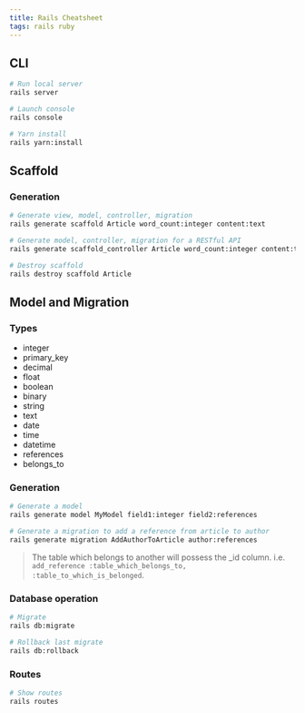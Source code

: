 ```yaml
---
title: Rails Cheatsheet
tags: rails ruby
---
```


## CLI

```bash
# Run local server
rails server

# Launch console
rails console

# Yarn install
rails yarn:install
```

## Scaffold

### Generation

```bash
# Generate view, model, controller, migration
rails generate scaffold Article word_count:integer content:text

# Generate model, controller, migration for a RESTful API
rails generate scaffold_controller Article word_count:integer content:text

# Destroy scaffold
rails destroy scaffold Article
```

## Model and Migration

### Types

- integer
- primary_key
- decimal
- float
- boolean
- binary
- string
- text
- date
- time
- datetime
- references
- belongs_to

### Generation

```bash
# Generate a model
rails generate model MyModel field1:integer field2:references

# Generate a migration to add a reference from article to author
rails generate migration AddAuthorToArticle author:references
```

> The table which belongs to another will possess the _id column. i.e. `add_reference :table_which_belongs_to, :table_to_which_is_belonged`.

### Database operation

```bash
# Migrate
rails db:migrate

# Rollback last migrate
rails db:rollback
```

### Routes

```bash
# Show routes
rails routes
```